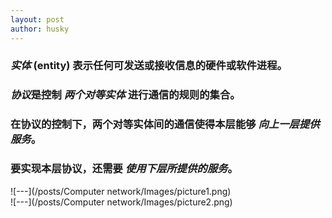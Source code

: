 ```yaml
---
layout: post
author: husky
---
```

### ***实体*** (entity) 表示任何可发送或接收信息的硬件或软件进程。  
### ***协议***是控制 ***两个对等实体*** 进行通信的规则的集合。  
### 在协议的控制下，两个对等实体间的通信使得本层能够 ***向上一层提供服务***。 
### 要实现本层协议，还需要 ***使用下层所提供的服务***。  
![---](/posts/Computer network/Images/picture1.png)  
![---](/posts/Computer network/Images/picture2.png)  